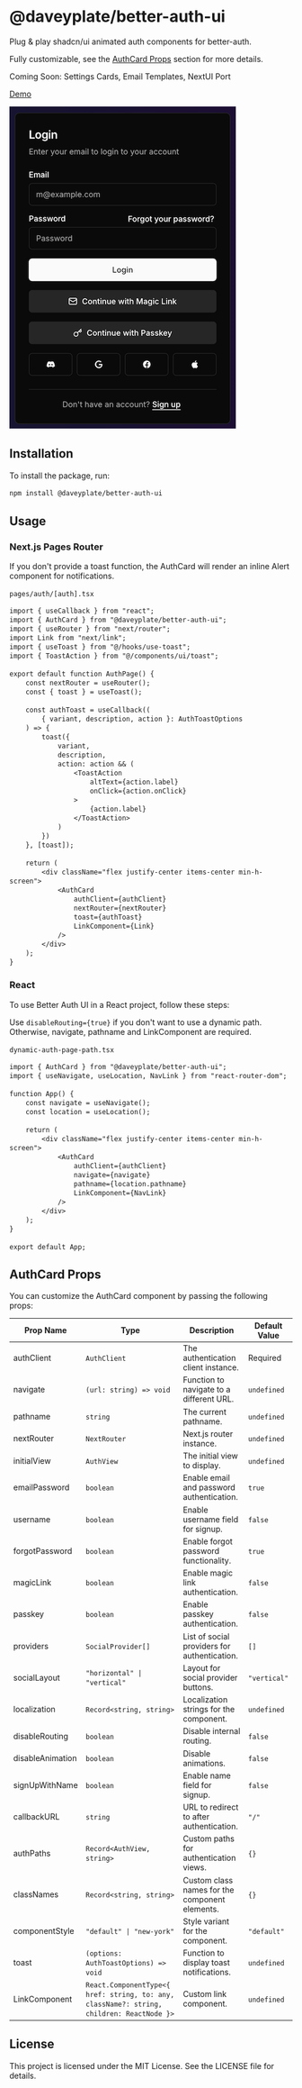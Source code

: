 # @daveyplate/better-auth-ui

Plug & play shadcn/ui animated auth components for better-auth.

Fully customizable, see the [AuthCard Props](#authcard-props) section for more details.

Coming Soon: Settings Cards, Email Templates, NextUI Port

[Demo](https://newtech.dev/login)

![better-auth-ui](screenshot.png)

## Installation

To install the package, run:

```bash
npm install @daveyplate/better-auth-ui
```

## Usage

### Next.js Pages Router

If you don't provide a toast function, the AuthCard 
will render an inline Alert component for notifications.

`pages/auth/[auth].tsx`
```tsx
import { useCallback } from "react";
import { AuthCard } from "@daveyplate/better-auth-ui";
import { useRouter } from "next/router";
import Link from "next/link";
import { useToast } from "@/hooks/use-toast";
import { ToastAction } from "@/components/ui/toast";

export default function AuthPage() {
    const nextRouter = useRouter();
    const { toast } = useToast();

    const authToast = useCallback((
        { variant, description, action }: AuthToastOptions
    ) => {
        toast({
            variant,
            description,
            action: action && (
                <ToastAction
                    altText={action.label}
                    onClick={action.onClick}
                >
                    {action.label}
                </ToastAction>
            )
        })
    }, [toast]);

    return (
        <div className="flex justify-center items-center min-h-screen">
            <AuthCard 
                authClient={authClient} 
                nextRouter={nextRouter} 
                toast={authToast}
                LinkComponent={Link}
            />
        </div>
    );
}
```

### React

To use Better Auth UI in a React project, follow these steps:

Use `disableRouting={true}` if you don't want to use a dynamic path.
Otherwise, navigate, pathname and LinkComponent are required.

`dynamic-auth-page-path.tsx`
```tsx
import { AuthCard } from "@daveyplate/better-auth-ui";
import { useNavigate, useLocation, NavLink } from "react-router-dom";

function App() {
    const navigate = useNavigate();
    const location = useLocation();

    return (
        <div className="flex justify-center items-center min-h-screen">
            <AuthCard 
                authClient={authClient} 
                navigate={navigate} 
                pathname={location.pathname} 
                LinkComponent={NavLink} 
            />
        </div>
    );
}

export default App;
```

## AuthCard Props

You can customize the AuthCard component by passing the following props:

| Prop Name         | Type                                                                 | Description                                                                                       | Default Value               |
|-------------------|----------------------------------------------------------------------|---------------------------------------------------------------------------------------------------|-----------------------------|
| authClient        | `AuthClient`                                                         | The authentication client instance.                                                               | Required                    |
| navigate          | `(url: string) => void`                                              | Function to navigate to a different URL.                                                          | `undefined`           |
| pathname          | `string`                                                             | The current pathname.                                                                             | `undefined`  |
| nextRouter        | `NextRouter`                                                         | Next.js router instance.                                                                          | `undefined`                 |
| initialView       | `AuthView`                                                           | The initial view to display.                                                                      | `undefined`                 |
| emailPassword     | `boolean`                                                            | Enable email and password authentication.                                                         | `true`                      |
| username          | `boolean`                                                            | Enable username field for signup.                                                                 | `false`                     |
| forgotPassword    | `boolean`                                                            | Enable forgot password functionality.                                                             | `true`                      |
| magicLink         | `boolean`                                                            | Enable magic link authentication.                                                                 | `false`                     |
| passkey           | `boolean`                                                            | Enable passkey authentication.                                                                    | `false`                     |
| providers         | `SocialProvider[]`                                                   | List of social providers for authentication.                                                      | `[]`                        |
| socialLayout      | `"horizontal" \| "vertical"`                                         | Layout for social provider buttons.                                                               | `"vertical"`                |
| localization      | `Record<string, string>`                                | Localization strings for the component.                                                           | `undefined`       |
| disableRouting    | `boolean`                                                            | Disable internal routing.                                                                         | `false`                     |
| disableAnimation  | `boolean`                                                            | Disable animations.                                                                               | `false`                     |
| signUpWithName    | `boolean`                                                            | Enable name field for signup.                                                                     | `false`                     |
| callbackURL       | `string`                                                             | URL to redirect to after authentication.                                                          | `"/"`                       |
| authPaths         | `Record<AuthView, string>`                                  | Custom paths for authentication views.                                                            | `{}`                        |
| classNames        | `Record<string, string>`                                            | Custom class names for the component elements.                                                    | `{}`                        |
| componentStyle    | `"default" \| "new-york"`                                            | Style variant for the component.                                                                  | `"default"`                 |
| toast             | `(options: AuthToastOptions) => void`                                | Function to display toast notifications.                                                          | `undefined`                 |
| LinkComponent     | `React.ComponentType<{ href: string, to: any, className?: string, children: ReactNode }>` | Custom link component.                                                                            | `undefined`               |

## License

This project is licensed under the MIT License. See the LICENSE file for details.